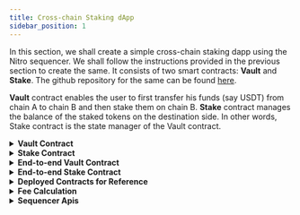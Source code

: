```yaml
---
title: Cross-chain Staking dApp
sidebar_position: 1
---
```


In this section, we shall create a simple cross-chain staking dapp using the Nitro sequencer. We shall follow the instructions provided in the previous section to create the same. It consists of two smart contracts: **Vault** and **Stake**. The github repository for the same can be found [here](https://github.com/router-protocol/sequencer-staking/tree/master).

**Vault** contract enables the user to first transfer his funds (say USDT) from chain A to chain B and then stake them on chain B.
**Stake** contract manages the balance of the staked tokens on the destination side. In other words, Stake contract is the state manager of the Vault contract.

<details>
<summary><b>Vault Contract</b></summary>

#### Installing the dependencies

Install the openzeppelin contracts by running the following command:

`yarn add @openzeppelin/contracts` or `npm install @openzeppelin/contracts`

#### Defining the IStake interface

Create an `IStake.sol` file with the following code:

```javascript
pragma solidity ^0.8.18;

interface IStake {
    function stake(
    address user,
    address token,
    uint256 amount
    ) external;
    function unstake(
    address user,
    address token,
    uint256 amount
    ) external;
}

```

#### Defining the IAssetForwarder interface

Create an `IAssetForwarder.sol` file with the following code:

```javascript
// SPDX-License-Identifier: MIT
pragma solidity ^0.8.18;

interface IAssetForwarder {
    struct DepositData {
        uint256 partnerId;
        uint256 amount;
        uint256 destAmount;
        address srcToken;
        address refundRecipient;
        bytes32 destChainIdBytes;
    }

    function iDepositMessage(
        DepositData memory depositData,
        bytes memory destToken,
        bytes memory recipient,
        bytes memory message
    ) external payable;
}

interface IMessageHandler {
    function handleMessage(
        address tokenSent,
        uint256 amount,
        bytes memory message
    ) external;
}
```

This is the standard interface for Router Nitro's asset transfer contract.

#### Instantiating the contract

```javascript
//SPDX-License-Identifier: Unlicense
pragma solidity ^0.8.18;

import {SafeERC20, IERC20} from "@openzeppelin/contracts/token/ERC20/utils/SafeERC20.sol";
import {AccessControl} from "@openzeppelin/contracts/access/AccessControl.sol";
import {IAssetForwarder, IMessageHandler} from "./IAssetForwarder.sol";
import {IStake} from "./IStake.sol";

contract Vault is AccessControl, IMessageHandler {
}
```

Importing the necessary interfaces and libraries in the contract.

For your information:

1. `SafeERC20.sol` is the contract we shall use to access various functions of ERC20 tokens.
2. `AccessControl.sol` is the contract we shall use for putting admin controls over certain functions.
3. `IAssetForwarder.sol` is the interface of the Nitro's AssetForwarder contract which will be used to call the bridge to transfer funds with message across chains.
4. `IMessageHandler.sol` is the interface which defines a function to receive funds with message from the Nitro's AssetForwarder on the destination chain.
5. `IStake.sol` is the interface of Stake contract which we need here for defining an instance of staking contract into our Vault contract.

#### Creating state variables and the constructor

```javascript
    using SafeERC20 for IERC20;

    struct ChainData {
        bytes vault;
        bytes usdt;
    }

    IStake public stakingContract;
    address public nitroAssetForwarder;
    address public immutable usdt;

    mapping(string => ChainData) public chainData;

    constructor(address _nitroAssetForwarder, address _usdt) {
        nitroAssetForwarder = _nitroAssetForwarder;
        usdt = _usdt;
        _setupRole(DEFAULT_ADMIN_ROLE, msg.sender);
    }

```

1. `stakingContract`: This is the instance of our Stake contract.
2. `nitroAssetForwarder`: This is the address of the Nitro's Asset Forwarder contract.
3. `usdt` : This is the address of asset that will be used for staking. For simplicity we have used USDT but any other token can also be used.
4. `chainData` : A mapping of chain IDs with the respective Vault contract and USDT addresses. This will be used to fetch Vault contract and the USDT address for the destination chain when one calls the cross-chain staking function.
5. `constructor`: Create the constructor with the addresses of the Nitro's Asset Forwarder contract and USDT token and set that into our state variable. Also assign the `DEFAULT_ADMIN_ROLE` to the deployer.

#### Function to set the Staking contract

```javascript
    function setStakingContract(address _stakingContract) external onlyRole(DEFAULT_ADMIN_ROLE) {
        stakingContract = IStake(_stakingContract);
    }
```

The Vault contract on every chain must know the address of its corresponding Stake contract on that chain to interact with it. To store the address of the Stake contract, the vault contract's `setStakingContract` function.

#### Function to set the Chain Data

```javascript
    function setChainData(
        string memory _chainId,
        bytes memory _vaultContract,
        bytes memory _usdt
    ) external onlyRole(DEFAULT_ADMIN_ROLE) {
        chainData[_chainId] = ChainData(_vaultContract, _usdt);
    }
```

To stake funds cross-chain, the Vault contract have knowledge of the recipient Vault contract address on the destination chain. Also the destination token address should be known to it. These parameters can be stored in the chainData mapping.
This mapping can be set by the admin using the `setChainData` function.

#### Function that enables cross-chain sequenced transfers

```javascript
    function iStake(
        uint256 amount,
        uint256 destAmount,
        string memory destChainId
    ) public payable {
        IERC20(usdt).safeTransferFrom(msg.sender, address(this), amount);
        IERC20(usdt).safeIncreaseAllowance(nitroAssetForwarder, amount);

        ChainData memory destChainData = chainData[destChainId];

        IAssetForwarder.DepositData memory depositData = IAssetForwarder
            .DepositData({
                partnerId: 1,
                amount: amount,
                destAmount: destAmount,
                srcToken: usdt,
                refundRecipient: msg.sender,
                destChainIdBytes: getChainIdBytes(destChainId)
            });

        IAssetForwarder(nitroAssetForwarder).iDepositMessage(
            depositData,
            destChainData.usdt,
            destChainData.vault,
            abi.encode(msg.sender)
        );
    }
```

It is the `iStake` function that:

1. Encodes the data that needs to be sent to the destination chain whenever a cross-chain request is received. Here only the recipient or user address is needed to update the staked balance against the user's address on the destination chain.
2. Calls the selector for the `iDepositMessage` function in Nitro's Asset Forwarder as per the data passed in the parameters along with other parameters.

Let us understand the parameters of `iStake` function one by one:

| destChainIdBytes | Network IDs of the chains in bytes32 format. These can be found [here](../supported-chains-tokens.md).                                                                                                                                                                                                                                                                      |
| ---------------- | --------------------------------------------------------------------------------------------------------------------------------------------------------------------------------------------------------------------------------------------------------------------------------------------------------------------------------------------------------------------------- |
| amount           | Decimal-adjusted amount of the token that has to be transferred from the source chain.                                                                                                                                                                                                                                                                                      |
| destAmount       | Amount of tokens (in source chain decimals) expected to be received by the recipient on the destination chain. This can be calculated using the Nitro's PathFinder API. A small script has been added in the scripts folder of the github repository to calculate the destination amount. Refer to the [**Fee Management**](../fee-management.md) section for more details. |
| destChainId      | ChainId of the destination chain.                                                                                                                                                                                                                                                                                                                                           |

#### Function that receives the cross-chain call and executes the Stake function on the destination chain

```javascript
    function handleMessage(
        address tokenSent,
        uint256 amount,
        bytes memory message
    ) external {
        // Checking if the sender is the voyager execute handler contract
        require(
            msg.sender == nitroAssetForwarder,
            "only nitro asset forwarder"
        );

        IERC20(tokenSent).safeIncreaseAllowance(
            address(stakingContract),
            amount
        );

        // decoding the data we sent from the source chain
        address user = abi.decode(message, (address));

        // calling the stake function
        stakingContract.stake(user, tokenSent, amount);
    }
```

It is the `handleMessage` function that:

1. Checks that the caller of the function is Nitro's Asset Forwarder contract only.
2. Increases the allowance for the Stake contract so that the Vault can transfer funds to the Stake contract.
3. Decodes the data that was encoded on the source chain (recipient address) at the time of initiating the cross-chain transfer.
4. Calls the Stake contract and updates the user’s staked balance.

</details>

<details>
<summary><b>Stake Contract</b></summary>

#### Installing the dependencies

Install the openzeppelin contracts by running the following command:

`yarn add @openzeppelin/contracts` or `npm install @openzeppelin/contracts`

#### Instantiating the contract

```javascript
//SPDX-License-Identifier: Unlicense
pragma solidity ^0.8.18;

import "@openzeppelin/contracts/token/ERC20/utils/SafeERC20.sol";
import "@openzeppelin/contracts/utils/math/SafeMath.sol";
import "./IStake.sol";

contract Stake is IStake {

}
```

Importing the necessary interfaces and libraries in the contract.

#### Creating state variables and the constructor

```javascript
    using SafeERC20 for IERC20;
    using SafeMath for uint256;

    address public immutable vault;

    // user address => token address => staked amount
    mapping(address => mapping(address => uint256)) public stakedBalance;

    constructor(address _vault) {
        vault = _vault;
    }
```

1. `vault`: Address of your Vault contract.
2. `stakedBalance` : Mapping that stores the amount of tokens staked by a particular user.
3. `constructor` : Create the constructor with the address of the Vault contract and store it in the variable `vault`.

#### Adding modifier onlyVault()

```javascript
    modifier onlyVault() {
        require(msg.sender == vault, "Only Vault");
        _;
    }
```

This modifier will ensure that the `stake` and `unstake` functions can only be called by the Vault contract.

#### Adding functions to Stake and Unstake

```javascript
    function stake(
        address user,
        address token,
        uint256 amount
    ) external override onlyVault {
        require(amount != 0, "amount cannot be 0");
        IERC20(token).safeTransferFrom(msg.sender, address(this), amount);
        stakedBalance[user][token] += amount;
    }
```

This function:

1. Checks that amount cannot be 0.
2. Transfers the tokens to itself.
3. Updates the staked balance for the user.

```javascript
    function unstake(
        address user,
        address token,
        uint256 amount
    ) external override onlyVault {
        stakedBalance[user][token] = stakedBalance[user][token].sub(
            amount,
            "User balance too low"
        );
        IERC20(token).safeTransfer(user, amount);
    }
```

This function checks the staked balance of the user, subtracts the amount that the user wants to unstake and transfers that amount back to the user.

</details>

<details>
<summary><b> End-to-end Vault Contract</b></summary>

```javascript
//SPDX-License-Identifier: Unlicense
pragma solidity ^0.8.18;

import {SafeERC20, IERC20} from "@openzeppelin/contracts/token/ERC20/utils/SafeERC20.sol";
import {AccessControl} from "@openzeppelin/contracts/access/AccessControl.sol";
import {IAssetForwarder, IMessageHandler} from "./IAssetForwarder.sol";
import {IStake} from "./IStake.sol";

contract Vault is AccessControl, IMessageHandler {
    using SafeERC20 for IERC20;

    struct ChainData {
        bytes vault;
        bytes usdt;
    }

    IStake public stakingContract;
    address public nitroAssetForwarder;
    address public immutable usdt;

    mapping(string => ChainData) public chainData;

    constructor(address _nitroAssetForwarder, address _usdt) {
        nitroAssetForwarder = _nitroAssetForwarder;
        usdt = _usdt;
        _setupRole(DEFAULT_ADMIN_ROLE, msg.sender);
    }

    function setStakingContract(
        address _stakingContract
    ) external onlyRole(DEFAULT_ADMIN_ROLE) {
        stakingContract = IStake(_stakingContract);
    }

    function setChainData(
        string memory _chainId,
        bytes memory _vaultContract,
        bytes memory _usdt
    ) external onlyRole(DEFAULT_ADMIN_ROLE) {
        chainData[_chainId] = ChainData(_vaultContract, _usdt);
    }

    function stake(uint256 _amount) external {
        IERC20(usdt).safeTransferFrom(msg.sender, address(this), _amount);
        stakingContract.stake(msg.sender, usdt, _amount);
    }

    function unstake(uint256 _amount) external {
        stakingContract.unstake(msg.sender, usdt, _amount);
    }

    function iStake(
        uint256 amount,
        uint256 destAmount,
        string memory destChainId
    ) public payable {
        IERC20(usdt).safeTransferFrom(msg.sender, address(this), amount);
        IERC20(usdt).safeIncreaseAllowance(nitroAssetForwarder, amount);

        ChainData memory destChainData = chainData[destChainId];

        IAssetForwarder.DepositData memory depositData = IAssetForwarder
            .DepositData({
                partnerId: 1,
                amount: amount,
                destAmount: destAmount,
                srcToken: usdt,
                refundRecipient: msg.sender,
                destChainIdBytes: getChainIdBytes(destChainId)
            });

        IAssetForwarder(nitroAssetForwarder).iDepositMessage(
            depositData,
            destChainData.usdt,
            destChainData.vault,
            abi.encode(msg.sender)
        );
    }

    function handleMessage(
        address tokenSent,
        uint256 amount,
        bytes memory message
    ) external {
        // Checking if the sender is the voyager execute handler contract
        require(
            msg.sender == nitroAssetForwarder,
            "only nitro asset forwarder"
        );

        IERC20(tokenSent).safeIncreaseAllowance(
            address(stakingContract),
            amount
        );

        // decoding the data we sent from the source chain
        address user = abi.decode(message, (address));

        // calling the stake function
        stakingContract.stake(user, tokenSent, amount);
    }

    function getChainIdBytes(
        string memory _chainId
    ) public pure returns (bytes32) {
        bytes32 chainIdBytes32;

        // solhint-disable-next-line no-inline-assembly
        assembly {
            chainIdBytes32 := mload(add(_chainId, 32))
        }

        return chainIdBytes32;
    }
}
```

</details>

<details>
<summary><b>End-to-end Stake Contract</b></summary>

```javascript
//SPDX-License-Identifier: Unlicense
pragma solidity ^0.8.18;

import "@openzeppelin/contracts/token/ERC20/utils/SafeERC20.sol";
import "@openzeppelin/contracts/utils/math/SafeMath.sol";
import "./IStake.sol";

contract Stake is IStake {
    using SafeERC20 for IERC20;
    using SafeMath for uint256;
    address public immutable vault;

    // user address => token address => staked amount
    mapping(address => mapping(address => uint256)) public stakedBalance;

    constructor(address _vault) {
        vault = _vault;
    }

    modifier onlyVault() {
        require(msg.sender == vault, "Only Vault");
        _;
    }

    function stake(
        address user,
        address token,
        uint256 amount
    ) external override onlyVault {
        require(amount != 0, "amount cannot be 0");
        IERC20(token).safeTransferFrom(msg.sender, address(this), amount);
        stakedBalance[user][token] += amount;
    }

    function unstake(
        address user,
        address token,
        uint256 amount
    ) external override onlyVault {
        stakedBalance[user][token] = stakedBalance[user][token].sub(
            amount,
            "User balance too low"
        );
        IERC20(token).safeTransfer(user, amount);
    }
}
```

</details>

<details>
<summary><b>Deployed Contracts for Reference</b></summary>

**Polygon Mumbai Testnet**

<u>Vault</u>

[0x068b55dfA3BCe91F7f0e06141f45004162ff022E](https://mumbai.polygonscan.com/address/0x068b55dfA3BCe91F7f0e06141f45004162ff022E)

<u>Stake</u>

[0x8df3B21428A22062a71fC89aDA42462088dDFa4E](https://mumbai.polygonscan.com/address/0x8df3B21428A22062a71fC89aDA42462088dDFa4E)

**Avalanche Fuji Testnet**

<u>Vault</u>

[0x43595baC35AC74fdc65Ef8225e7DE08Fe6883979](https://testnet.snowtrace.io/address/0x43595baC35AC74fdc65Ef8225e7DE08Fe6883979)

<u>Stake</u>

[0x37dab2d677ba8B67408CD020D696BD5b16dB6ad4](https://testnet.snowtrace.io/address/0x37dab2d677ba8B67408CD020D696BD5b16dB6ad4)

**Sample Cross Chain Transaction**

[Transaction](https://nitro-explorer.routerprotocol.com/tx/0x89b76319de7a4d77428f93f7f96e08a1f5a2bf03ab5fc1cb8f039ccd4ff4fb6a)

</details>

<details>
<summary><b>Fee Calculation</b></summary>

The fee for using Nitro sequencer has two components:

- **Transfer/Forwarder Fee**: The fee for transferring tokens from one chain to another. Users can use this [API](https://api.trustless-voyager.alpha.routerprotocol.com/api#/Fees/FeeController_getFeesForChainInTokenTerms) to estimate the fee by putting in the destination chain ID, address of the token on the destination chain, token amount, and token decimals. There is another boolean value `checkLiquidity`:

  - If marked as TRUE, the API gives the list of all the forwarders which have enough liquidity (along with the fee they would charge in terms of the token desired) against the amount requested by the user for the token.
  - If marked as FALSE, the API gives the list of all the forwarders whether or not they have enough liquidity to take up the transaction.

- **Additional Fee**: This is the gas fee for executing the message upon receiving the tokens on the destination chain. For this, two things are needed:

  1. Gas limit required for execution of the request on the destination chain. This can be calculated using tools like hardhat-gas-reporter.
  2. Gas price with which to execute the request on the destination chain. This can be calculated using the RPC of the destination chain.

  ```javascript
  // using ethers.js
  const gasPrice = await provider.getGasPrice();

  // using web3.js
  const gasPrice = web3.eth.getGasPrice().then((result) => {
    console.log(web3.utils.fromWei(result, 'ether'));
  });
  ```

Let’s say the gas limit required to execute the message on Mumbai (destination chain) is 200000 units, the gas price is 26 GWEI, then:

```math
total_gas_fee = {(200000 * 26 * (10^9)) / (10^18)} wMATIC = 0.0052 wMATIC
```

The fees could also be calculated directly using the Nitro's PathFinder API the script to which can be found in the Github repository in the scripts folder.

<!-- Let's suppose the user is transferring 100 USDC from the source chain to the destination chain, the user should put the `destAmount` as the following:

```math
destAmount = 100 - forwarder fee - total_gas_fee
``` -->

</details>

<details>
<summary><b>Sequencer Apis</b></summary>

You can use sequencer api to trigger a cross-chain transaction with some custom instruction.

Sample code is provided here -

```ts
import { ethers } from 'ethers';

const PATH_FINDER_API_URL = 'https://api.pf.testnet.routerprotocol.com/api';

const getQuote = async () => {
  const params = {
    fromTokenAddress: '0x22bAA8b6cdd31a0C5D1035d6e72043f4Ce6aF054', // USDT on src chain
    toTokenAddress: '0xb452b513552aa0B57c4b1C9372eFEa78024e5936', // USDT on dest chain
    amount: '10000000000000', // source amount
    fromTokenChainId: '80001', // Mumbai
    toTokenChainId: '43113', // Fuji
    additionalGasLimit: '100000', // Additional gas limit to execute instruction on dest chain
    partnerId: 0, // (Optional) - For any partnership, get your unique partner id by contacting us on Telegram or emailing us at contact@routerprotocol.com
  };

  const endpoint = 'v2/sequencer-quote';
  const quoteUrl = `${PATH_FINDER_API_URL}/${endpoint}`;

  try {
    const { data } = await axios.get(quoteUrl, { params });
    return data;
  } catch (e) {
    console.error(`Fetching quote data from pathfinder: ${e}`);
  }
};

/**
 * senderAddress: The address of the sender of the transaction.
 * receiverAddress: The receiver here should be the contract address that should receive the funds along with the instructions.
 * contractMessage: Message to be passed to the destination chain contract.
 * contractAddress: Address of the contract on destination chain.
 * refundAddress: The address which will receive funds in case no forwarder picks up the transaction and the user needs to withdraw the funds after some interval of time. Do fill this address very carefully otherwise you may lose your funds.
 */
const getTransaction = async (quoteData) => {
  const endpoint = 'v2/sequencer-transaction';
  const txDataUrl = `${PATH_FINDER_API_URL}/${endpoint}`;

  try {
    const res = await axios.post(txDataUrl, {
      ...quoteData,
      slippageTolerance: 0.5,
      senderAddress: '<sender-address>',
      receiverAddress: '<receiver-address>',
      contractMessage: '<contract-message or instruction>',
      contractAddress: '<dest-contract-address>',
      refundAddress: '<refund-address>',
    });
    return res.data;
  } catch (e) {
    console.error(`Fetching tx data from pathfinder: ${e}`);
  }
};

const main = async () => {
  // setting up a signer
  const provider = new ethers.providers.JsonRpcProvider(
    'https://rpc.ankr.com/polygon_mumbai',
    80001
  );
  // use provider.getSigner() method to get a signer if you're using this for a UI
  const wallet = new ethers.Wallet('YOUR_PRIVATE_KEY', provider);

  // 1. get quote
  const quoteData = getQuote();

  // 2. give allowance if required
  const allowanceTo = quoteData.allowanceTo;

  // 3. get transaction data
  const txResponse = await getTransaction(quoteData);

  // sending the transaction using the data given by the pathfinder
  const tx = await wallet.sendTransaction(txResponse.txn);
  try {
    await tx.wait();
    console.log(`Transaction mined successfully: ${tx.hash}`);
  } catch (error) {
    console.log(`Transaction failed with error: ${error}`);
  }
};

main();
```

</details>
